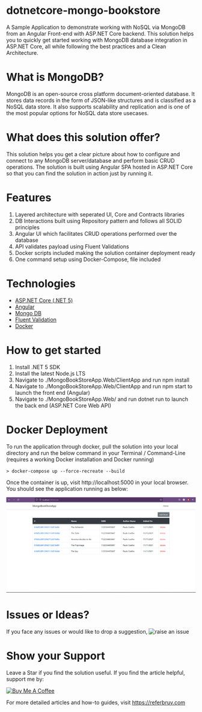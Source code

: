 # dotnetcore-mongo-bookstore

A Sample Application to demonstrate working with NoSQL via MongoDB from an Angular Front-end with ASP.NET Core backend. This solution helps you to quickly get started working with MongoDB database integration in ASP.NET Core, all while following the best practices and a Clean Architecture.

# What is MongoDB?

MongoDB is an open-source cross platform document-oriented database. It stores data records in the form of JSON-like structures and is classified as a NoSQL data store. It also supports scalability and replication and is one of the most popular options for NoSQL data store usecases.

# What does this solution offer?

This solution helps you get a clear picture about how to configure and connect to any MongoDB server/database and perform basic CRUD operations. The solution is built using Angular SPA hosted in ASP.NET Core so that you can find the solution in action just by running it.

# Features

1. Layered architecture with seperated UI, Core and Contracts libraries
2. DB Interactions built using Repository pattern and follows all SOLID principles
3. Angular UI which facilitates CRUD operations performed over the database
4. API validates payload using Fluent Validations
5. Docker scripts included making the solution container deployment ready
6. One command setup using Docker-Compose, file included

# Technologies

* [ASP.NET Core (.NET 5)](https://docs.microsoft.com/en-us/aspnet/core/introduction-to-aspnet-core?view=aspnetcore-5.0)
* [Angular](https://angular.io/)
* [Mongo DB](https://www.mongodb.com/)
* [Fluent Validation](https://fluentvalidation.net/)
* [Docker](https://www.docker.com/)


# How to get started

1. Install .NET 5 SDK
2. Install the latest Node.js LTS
3. Navigate to ./MongoBookStoreApp.Web/ClientApp and run npm install
4. Navigate to ./MongoBookStoreApp.Web/ClientApp and run npm start to launch the front end (Angular)
5. Navigate to ./MongoBookStoreApp.Web/ and run dotnet run to launch the back end (ASP.NET Core Web API)

# Docker Deployment

To run the application through docker, pull the solution into your local directory and run the below command in your Terminal / Command-Line (requires a working Docker installation and Docker running)

```
> docker-compose up --force-recreate --build
```

Once the container is up, visit http://localhost:5000 in your local browser. You should see the application running as below:

![MongoBookStore in Action](assets/bookstore.png?raw=true "MongoBookStore solution")

# Issues or Ideas?

If you face any issues or would like to drop a suggestion, ![raise an issue](https://github.com/referbruv/dotnetcore-mongo-bookstore/issues/new/choose)

# Show your Support 

Leave a Star if you find the solution useful. If you find the article helpful, support me by:

<a href="https://www.buymeacoffee.com/referbruv" target="_blank"><img src="https://cdn.buymeacoffee.com/buttons/default-orange.png" alt="Buy Me A Coffee" height="41" width="174"></a>

For more detailed articles and how-to guides, visit https://referbruv.com